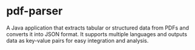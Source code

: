 # pdf-parser
A Java application that extracts tabular or structured data from PDFs and converts it into JSON format. It supports multiple languages and outputs data as key-value pairs for easy integration and analysis.
